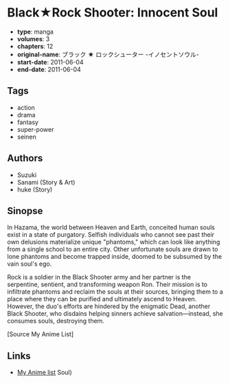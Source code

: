 # Black★Rock Shooter: Innocent Soul

-   **type**: manga
-   **volumes**: 3
-   **chapters**: 12
-   **original-name**: ブラック ★ ロックシューター -イノセントソウル-
-   **start-date**: 2011-06-04
-   **end-date**: 2011-06-04

## Tags

-   action
-   drama
-   fantasy
-   super-power
-   seinen

## Authors

-   Suzuki
-   Sanami (Story & Art)
-   huke (Story)

## Sinopse

In Hazama, the world between Heaven and Earth, conceited human souls exist in a state of purgatory. Selfish individuals who cannot see past their own delusions materialize unique "phantoms," which can look like anything from a single school to an entire city. Other unfortunate souls are drawn to lone phantoms and become trapped inside, doomed to be subsumed by the vain soul's ego.

Rock is a soldier in the Black Shooter army and her partner is the serpentine, sentient, and transforming weapon Ron. Their mission is to infiltrate phantoms and reclaim the souls at their sources, bringing them to a place where they can be purified and ultimately ascend to Heaven. However, the duo's efforts are hindered by the enigmatic Dead, another Black Shooter, who disdains helping sinners achieve salvation—instead, she consumes souls, destroying them.

[Source My Anime List]

## Links

-   [My Anime list](https://myanimelist.net/manga/26292/Black★Rock_Shooter__Innocent_Soul)
    Soul)
